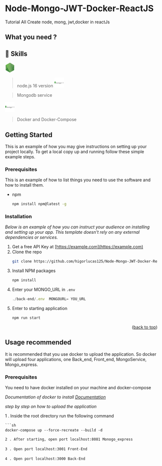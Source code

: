 # Node-Mongo-JWT-Docker-ReactJS
Tutorial All Create node, mong, jwt,docker in reactJs

## What you need ?

## 🚀 Skills
<code><img height="32" src="https://raw.githubusercontent.com/github/explore/80688e429a7d4ef2fca1e82350fe8e3517d3494d/topics/nodejs/nodejs.png" alt="Nodejs"/></code>

> node.js 16 version
<code><img height="32" src="https://raw.githubusercontent.com/github/explore/80688e429a7d4ef2fca1e82350fe8e3517d3494d/topics/mongodb/mongodb.png" alt="MongoDB"/></code>

> Mongodb service

<code><img height="32" src="https://raw.githubusercontent.com/github/explore/80688e429a7d4ef2fca1e82350fe8e3517d3494d/topics/mongodb/mongodb.png" alt="Docker"/></code>

> Docker and Docker-Compose

<!-- GETTING STARTED -->
## Getting Started

This is an example of how you may give instructions on setting up your project locally.
To get a local copy up and running follow these simple example steps.

### Prerequisites

This is an example of how to list things you need to use the software and how to install them.
* npm
  ```sh
  npm install npm@latest -g
  ```

### Installation

_Below is an example of how you can instruct your audience on installing and setting up your app. This template doesn't rely on any external dependencies or services._

1. Get a free API Key at [https://example.com](https://example.com)
2. Clone the repo
   ```sh
   git clone https://github.com/higorlucas125/Node-Mongo-JWT-Docker-ReactJS.git
   ```
3. Install NPM packages
   ```sh
   npm install
   ```
4. Enter your MONGO_URL in `.env`
   ```js
   ./back-end/.env  MONGOURL= YOU_URL
   ```
5. Enter to starting application
    ```sh
    npm run start
   ```
<p align="right">(<a href="#top">back to top</a>)</p>

<!-- USAGE EXAMPLES -->
## Usage recommended

It is recommended that you use docker to upload the application. So docker will upload four applications, one Back_end, Front_end, MongoService, Mongo_express.


### Prerequisites

You need to have docker installed on your machine and docker-compose

_Documentation of docker to install [Documentation](https://docs.docker.com/engine/install/ubuntu/)_

_step by step on how to upload the application_

1 . Inside the root directory run the following command

    ```sh
    docker-compose up --force-recreate --build -d
   ```
2 . After starting, open port localhost:8081 Monogo_express

3 . Open port localhost:3001 Front-End

4 . Open port localhost:3000 Back-End

